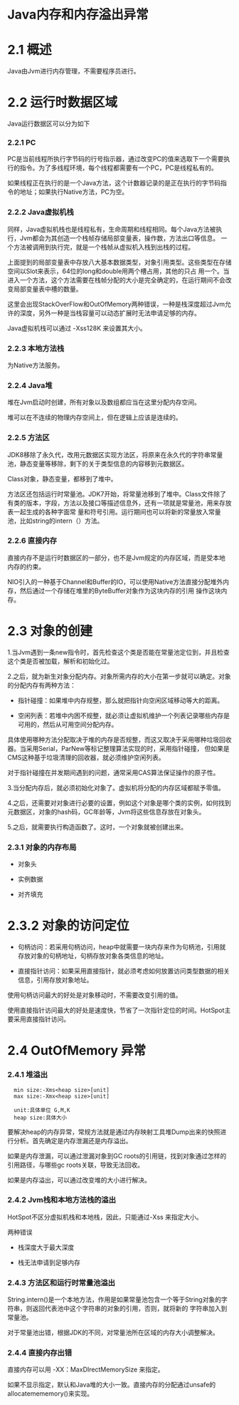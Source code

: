 # Java内存和内存溢出异常

# 2.1 概述

  Java由Jvm进行内存管理，不需要程序员进行。
  
# 2.2 运行时数据区域

  Java运行数据区可以分为如下
  
### 2.2.1 PC
  PC是当前线程所执行字节码的行号指示器，通过改变PC的值来选取下一个需要执行的指令。为了多线程环境，每个线程都需要有一个PC，PC是线程私有的。
  
  如果线程正在执行的是一个Java方法，这个计数器记录的是正在执行的字节码指令的地址；如果执行Native方法，PC为空。
  
### 2.2.2 Java虚拟机栈
  同样，Java虚拟机栈也是线程私有，生命周期和线程相同。每个Java方法被执行，Jvm都会为其创造一个栈帧存储局部变量表，操作数，方法出口等信息。
  一个方法被调用到执行完，就是一个栈帧从虚拟机入栈到出栈的过程。
  
  上面提到的局部变量表中存放八大基本数据类型，对象引用类型。这些类型在存储空间以Slot来表示，64位的long和double用两个槽占用，其他的只占
  用一个。当进入一个方法，这个方法需要在栈帧分配的大小是完全确定的，在运行期间不会改变局部变量表中槽的数量。
  
  这里会出现StackOverFlow和OutOfMemory两种错误，一种是栈深度超过Jvm允许的深度，另外一种是当栈容量可以动态扩展时无法申请足够的内存。
  
  Java虚拟机栈可以通过 -Xss128K 来设置其大小。
  
### 2.2.3 本地方法栈
  为Native方法服务。

### 2.2.4 Java堆
  堆在Jvm启动时创建，所有对象以及数组都应当在这里分配内存空间。  
  
  堆可以在不连续的物理内存空间上，但在逻辑上应该是连续的。
  
### 2.2.5 方法区
  JDK8移除了永久代，改用元数据区实现方法区，将原来在永久代的字符串常量池，静态变量等移除，剩下的关于类型信息的内容移到元数据区。
  
  Class对象，静态变量，都移到了堆中。

  方法区还包括运行时常量池。JDK7开始，将常量池移到了堆中。Class文件除了有类的版本，字段，方法以及接口等描述信息外，还有一项就是常量池，用来存放表一起生成的各种字面常
  量和符号引用。运行期间也可以将新的常量放入常量池，比如string的intern（）方法。
### 2.2.6 直接内存

  直接内存不是运行时数据区的一部分，也不是Jvm规定的内存区域，而是受本地内存的约束。
  
  NIO引入的一种基于Channel和Buffer的IO，可以使用Native方法直接分配堆外内存，然后通过一个存储在堆里的ByteBuffer对象作为这块内存的引用
  操作这块内存。
  
# 2.3 对象的创建

  1.当Jvm遇到一条new指令时，首先检查这个类是否能在常量池定位到，并且检查这个类是否被加载，解析和初始化过。
  
  2.之后，就为新生对象分配内存。对象所需内存的大小在第一步就可以确定。对象的分配内存有两种方法：
    
  * 指针碰撞：如果堆中内存规整，那么就把指针向空闲区域移动等大的距离。
  
  * 空闲列表：若堆中内困不规整，就必须让虚拟机维护一个列表记录哪些内存是可用的，然后从可用空间分配内存。
  
  具体使用哪种方法分配取决于堆的内存是否规整，而这又取决于采用哪种垃圾回收器。当采用Serial，ParNew等标记整理算法实现的时，采用指针碰撞，
  但如果是CMS这种基于垃圾清理的回收器，就必须维护空闲列表。
  
  对于指针碰撞在并发期间遇到的问题，通常采用CAS算法保证操作的原子性。
  
  3.当分配内存后，就必须初始化对象了。虚拟机将分配的内存区域都赋予零值。
  
  4.之后，还需要对对象进行必要的设置，例如这个对象是哪个类的实例，如何找到元数据区，对象的hash码，GC年龄等，Jvm将这些信息存放在对象头。
  
  5.之后，就需要执行构造函数了。这时，一个对象就被创建出来。
  
### 2.3.1 对象的内存布局
  
  * 对象头
  
  * 实例数据
  
  * 对齐填充
  
# 2.3.2 对象的访问定位
  * 句柄访问：若采用句柄访问，heap中就需要一块内存来作为句柄池，引用就存放对象的句柄地址，句柄存放对象各类信息的地址。
  
  * 直接指针访问：如果采用直接指针，就必须考虑如何放置访问类型数据的相关信息，引用存放对象地址。
  
  使用句柄访问最大的好处是对象移动时，不需要改变引用的值。
  
  使用直接指针访问最大的好处是速度快，节省了一次指针定位的时间。HotSpot主要采用直接指针访问。
  
# 2.4 OutOfMemory 异常
  
### 2.4.1 堆溢出
  
      min size:-Xms<heap size>[unit]
      max size:-Xmx<heap size>[unit]
      
      unit:具体单位 G,M,K
      heap size:具体大小
      
  要解决heap的内存异常，常规方法就是通过内存映射工具堆Dump出来的快照进行分析。首先确定是内存泄漏还是内存溢出。
  
  如果是内存泄漏，可以通过泄漏对象到GC roots的引用链，找到对象通过怎样的引用路径，与哪些gc roots关联，导致无法回收。
  
  如果是内存溢出，可以通过改变堆的大小进行解决。
  
### 2.4.2 Jvm栈和本地方法栈的溢出

  HotSpot不区分虚拟机栈和本地栈，因此，只能通过-Xss 来指定大小。
  
  两种错误
   
  * 栈深度大于最大深度
  
  * 栈无法申请到足够内存
  
### 2.4.3 方法区和运行时常量池溢出

  String.intern()是一个本地方法，作用是如果常量池包含一个等于String对象的字符串，则返回代表池中这个字符串的对象的引用，否则，就将新的
  字符串加入到常量池。 
  
  对于常量池出错，根据JDK的不同，对常量池所在区域的内存大小调整解决。
  
### 2.4.4 直接内存出错
    
  直接内存可以用 -XX：MaxDIrectMemorySize 来指定。
  
  如果不显示指定，默认和Java堆的大小一致。直接内存的分配通过unsafe的allocatemememory()来实现。      
  

    
    